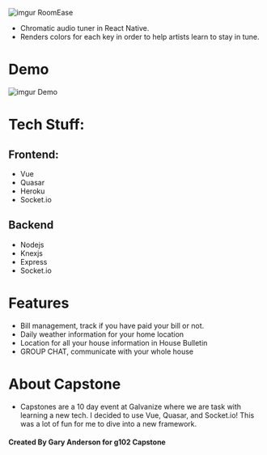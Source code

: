 ![imgur RoomEase](https://i.imgur.com/WyYpXGS.png?1)
* Chromatic audio tuner in React Native.
* Renders colors for each key in order to help artists learn to stay in tune.

# Demo

![imgur Demo](https://i.imgur.com/OJuoAqa.gif)

# Tech Stuff:
## Frontend:
* Vue
* Quasar
* Heroku
* Socket.io

## Backend
* Nodejs
* Knexjs
* Express
* Socket.io

# Features
* Bill management, track if you have paid your bill or not.
* Daily weather information for your home location
* Location for all your house information in House Bulletin
* GROUP CHAT, communicate with your whole house

# About Capstone
* Capstones are a 10 day event at Galvanize where we are task with learning a new tech. I decided to use Vue, Quasar, and Socket.io! This was a lot of fun for me to dive into a new framework.


#### Created By Gary Anderson for g102 Capstone
